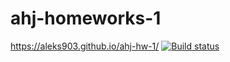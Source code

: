 # ahj-homeworks-1
https://aleks903.github.io/ahj-hw-1/
[![Build status](https://ci.appveyor.com/api/projects/status/n06n08v06yl699ns?svg=true)](https://ci.appveyor.com/project/aleks903/ahj-hw-1)